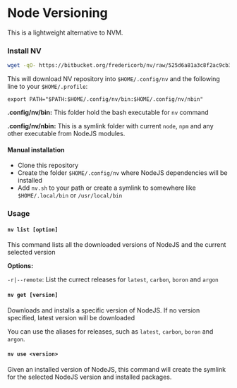 # Node Versioning

This is a lightweight alternative to NVM. 

### Install NV
```bash
wget -qO- https://bitbucket.org/fredericorb/nv/raw/525d6a81a3c8f2ac9cb36b97d632e482ff4b83ff/install.sh | bash
```

This will download NV repository into `$HOME/.config/nv` and the following line to your `$HOME/.profile`:

```
export PATH="$PATH:$HOME/.config/nv/bin:$HOME/.config/nv/nbin"
```

**.config/nv/bin:** This folder hold the bash executable for `nv` command

**.config/nv/nbin:** This is a symlink folder with current `node`, `npm` and any other executable from NodeJS modules.

#### Manual installation

- Clone this repository 
- Create the folder `$HOME/.config/nv` where NodeJS dependencies will be installed 
- Add `nv.sh` to your path or create a symlink to somewhere like `$HOME/.local/bin` or `/usr/local/bin`

### Usage 

#### `nv list [option]`

This command lists all the downloaded versions of NodeJS and the current selected version

**Options:**

`-r|--remote`: List the currect releases for `latest`, `carbon`, `boron` and `argon`

#### `nv get [version]`

Downloads and installs a specific version of NodeJS. If no version specified, latest version will be downloaded

You can use the aliases for releases, such as `latest`, `carbon`, `boron` and `argon`.

#### `nv use <version>` 

Given an installed version of NodeJS, this command will create the symlink for the selected NodeJS version and installed packages.



